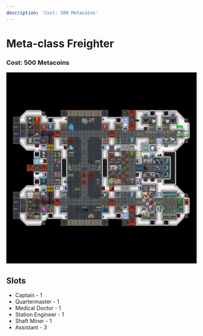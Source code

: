 ```yaml
---
description: 'Cost: 500 Metacoins'
---
```


# Meta-class Freighter

### Cost:  500 Metacoins

![](<../.gitbook/assets/image (11).png>)

## Slots

* Captain - 1
* Quartermaster - 1
* Medical Doctor - 1
* Station Engineer - 1
* Shaft Miner - 1
* Assistant - 3
